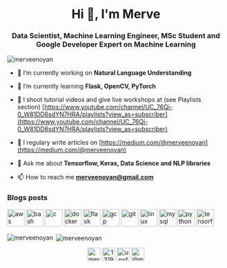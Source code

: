 <h1 align="center">Hi 👋, I'm Merve</h1>
<h3 align="center">Data Scientist, Machine Learning Engineer, MSc Student and Google Developer Expert on Machine Learning</h3>

<p align="left"> <img src="https://komarev.com/ghpvc/?username=merveenoyan" alt="merveenoyan" /> </p>

- 🔭 I’m currently working on **Natural Language Understanding**

- 🌱 I’m currently learning **Flask, OpenCV, PyTorch**

- 🎥 I shoot tutorial videos and give live workshops at (see Playlists section) [https://www.youtube.com/channel/UC_76Qi-0_W81DD6sdYN7HRA/playlists?view_as=subscriber](https://www.youtube.com/channel/UC_76Qi-0_W81DD6sdYN7HRA/playlists?view_as=subscriber)

- 📝 I regulary write articles on [https://medium.com/@merveenoyan](https://medium.com/@merveenoyan)

- 💬 Ask me about **Tensorflow, Keras, Data Science and NLP libraries**

- 📫 How to reach me **merveenoyan@gmail.com**

### Blogs posts
<!-- BLOG-POST-LIST:START -->
<!-- BLOG-POST-LIST:END -->

<p align="left"><img src="https://devicons.github.io/devicon/devicon.git/icons/amazonwebservices/amazonwebservices-original-wordmark.svg" alt="aws" width="40" height="40"/> <img src="https://www.vectorlogo.zone/logos/gnu_bash/gnu_bash-icon.svg" alt="bash" width="40" height="40"/> <img src="https://devicons.github.io/devicon/devicon.git/icons/c/c-original.svg" alt="c" width="40" height="40"/> <img src="https://devicons.github.io/devicon/devicon.git/icons/docker/docker-original-wordmark.svg" alt="docker" width="40" height="40"/> <img src="https://www.vectorlogo.zone/logos/pocoo_flask/pocoo_flask-icon.svg" alt="flask" width="40" height="40"/> <img src="https://www.vectorlogo.zone/logos/google_cloud/google_cloud-icon.svg" alt="gcp" width="40" height="40"/> <img src="https://www.vectorlogo.zone/logos/git-scm/git-scm-icon.svg" alt="git" width="40" height="40"/> <img src="https://devicons.github.io/devicon/devicon.git/icons/linux/linux-original.svg" alt="linux" width="40" height="40"/> <img src="https://devicons.github.io/devicon/devicon.git/icons/mysql/mysql-original-wordmark.svg" alt="mysql" width="40" height="40"/> <img src="https://devicons.github.io/devicon/devicon.git/icons/python/python-original.svg" alt="python" width="40" height="40"/> <img src="https://www.vectorlogo.zone/logos/tensorflow/tensorflow-icon.svg" alt="tensorflow" width="40" height="40"/></p><p><img align="left" src="https://github-readme-stats.vercel.app/api/top-langs/?username=merveenoyan&layout=compact&hide=html" alt="merveenoyan" /></p>

<p>&nbsp;<img align="center" src="https://github-readme-stats.vercel.app/api?username=merveenoyan&show_icons=true" alt="merveenoyan" /></p>

<p align="center">
<a href="https://twitter.com/mervenoyann" target="blank"><img align="center" src="https://cdn.jsdelivr.net/npm/simple-icons@3.0.1/icons/twitter.svg" alt="mervenoyann" height="30" width="30" /></a>
<a href="https://stackoverflow.com/users/13198517" target="blank"><img align="center" src="https://cdn.jsdelivr.net/npm/simple-icons@3.0.1/icons/stackoverflow.svg" alt="13198517" height="30" width="30" /></a>
<a href="https://kaggle.com/unofficialmerve" target="blank"><img align="center" src="https://cdn.jsdelivr.net/npm/simple-icons@3.0.1/icons/kaggle.svg" alt="unofficialmerve" height="30" width="30" /></a>
<a href="https://medium.com/@merveenoyan" target="blank"><img align="center" src="https://cdn.jsdelivr.net/npm/simple-icons@3.0.1/icons/medium.svg" alt="@merveenoyan" height="30" width="30" /></a>
</p>
